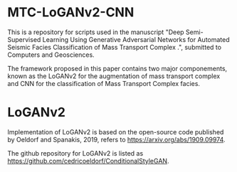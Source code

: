 # MTC-LoGANv2-CNN
This is a repository for scripts used in the manuscript "Deep Semi-Supervised Learning Using Generative Adversarial Networks for Automated Seismic Facies Classification of Mass Transport Complex .", submitted to Computers and Geosciences.

The framework proposed in this paper contains two major componements, known as the LoGANv2 for the augmentation of mass transport complex and CNN for the classification of Mass Transport Complex facies. 

# LoGANv2
Implementation of LoGANv2 is based on the open-source code published by Oeldorf and Spanakis, 2019, refers to https://arxiv.org/abs/1909.09974. 

The github repository for LoGANv2 is listed as https://github.com/cedricoeldorf/ConditionalStyleGAN. 




